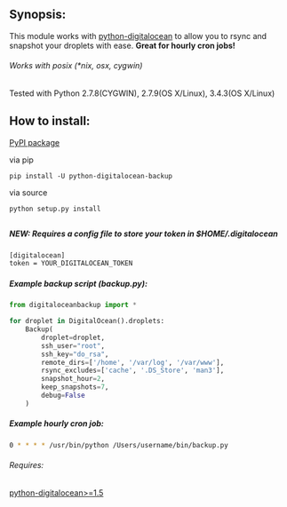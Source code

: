 ## Synopsis:

This module works with [python-digitalocean](https://github.com/koalalorenzo/python-digitalocean) to allow you to rsync and snapshot your droplets with ease. **Great for hourly cron jobs!**

###### Works with posix (*nix, osx, cygwin)
Tested with Python 2.7.8(CYGWIN), 2.7.9(OS X/Linux), 3.4.3(OS X/Linux)


## How to install:

[PyPI package](https://pypi.python.org/pypi/python-digitalocean-backup)

via pip

    pip install -U python-digitalocean-backup

via source

    python setup.py install

##  

##### *NEW*: Requires a config file to store your token in $HOME/.digitalocean

```bash
[digitalocean]
token = YOUR_DIGITALOCEAN_TOKEN
```

##### Example backup script (backup.py):

```python
from digitaloceanbackup import *

for droplet in DigitalOcean().droplets:
    Backup(
        droplet=droplet,
        ssh_user="root",
        ssh_key="do_rsa",
        remote_dirs=['/home', '/var/log', '/var/www'],
        rsync_excludes=['cache', '.DS_Store', 'man3'],
        snapshot_hour=2,
        keep_snapshots=7,
        debug=False
    )

```

##### Example hourly cron job:
```sh
0 * * * * /usr/bin/python /Users/username/bin/backup.py
```

###### Requires:
[python-digitalocean>=1.5](https://github.com/koalalorenzo/python-digitalocean)
